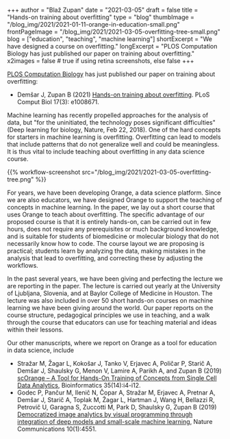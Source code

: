 +++
author = "Blaž Zupan"
date = "2021-03-05"
draft = false
title = "Hands-on training about overfitting"
type = "blog"
thumbImage = "/blog_img/2021/2021-01-11-orange-in-education-small.png"
frontPageImage = "/blog_img/2021/2021-03-05-overfitting-tree-small.png"
blog = ["education", "teaching", "machine learning"]
shortExcerpt = "We have designed a course on overfitting."
longExcerpt = "PLOS Computation Biology has just published our paper on training about overfitting."
x2images = false  # true if using retina screenshots, else false
+++

[PLOS Computation Biology](https://journals.plos.org/ploscompbiol/) has just published our paper on training about overfitting:

* Demšar J, Zupan B (2021) [Hands-on training about overfitting](https://doi.org/10.1371/journal.pcbi.1008671). PLoS Comput Biol 17(3): e1008671. 

Machine learning has recently propelled approaches for the analysis of data, but "for the uninitiated, the technology poses significant difficulties" (Deep learning for biology, Nature, Feb 22, 2018). One of the hard concepts for starters in machine learning is overfitting. Overfitting can lead to models that include patterns that do not generalize well and could be meaningless. It is thus vital to include teaching about overfitting in any data science course.

{{% workflow-screenshot src="/blog_img/2021/2021-03-05-overfitting-tree.png" %}}

For years, we have been developing Orange, a data science platform. Since we are also educators, we have designed Orange to support the teaching of concepts in machine learning. In the paper, we lay out a short course that uses Orange to teach about overfitting. The specific advantage of our proposed course is that it is entirely hands-on, can be carried out in few hours, does not require any prerequisites or much background knowledge, and is suitable for students of biomedicine or molecular biology that do not necessarily know how to code. The course layout we are proposing is practical; students learn by analyzing the data, making mistakes in the analysis that lead to overfitting, and correcting these by adjusting the workflows.

In the past several years, we have been giving and perfecting the lecture we are reporting in the paper. The lecture is carried out yearly at the University of Ljubljana, Slovenia, and at Baylor College of Medicine in Houston. The lecture was also included in over 50 short hands-on courses on machine learning we have been giving around the world. Our paper reports on the course structure, pedagogical principles we use in teaching, and a walk through the course that educators can use for teaching material and ideas within their lessons.

Our other manuscripts, where we report on Orange as a tool for education in data science, include

* Stražar M, Žagar L, Kokošar J, Tanko V, Erjavec A, Poličar P, Starič A, Demšar J, Shaulsky G, Menon V, Lamire A, Parikh A, and Zupan B (2019) [scOrange – A Tool for Hands-On Training of Concepts from Single Cell Data Analytics](https://doi.org/10.1093/bioinformatics/btz348), Bioinformatics 35(14):i4-i12.
* Godec P, Pančur M, Ilenič N, Čopar A, Stražar M, Erjavec A, Pretnar A, Demšar J, Starič A, Toplak M, Žagar L, Hartman J, Wang H, Bellazzi R, Petrovič U, Garagna S, Zuccotti M, Park D, Shaulsky G, Zupan B (2019) [Democratized image analytics by visual programming through integration of deep models and small-scale machine learning](https://www.nature.com/articles/s41467-019-12397-x), Nature Communications 10(1):4551.
